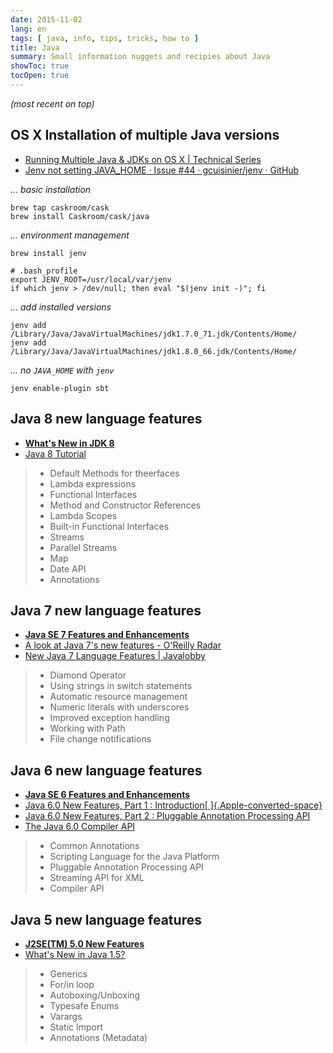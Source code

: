 ```yaml
---
date: 2015-11-02
lang: en
tags: [ java, info, tips, tricks, how to ]
title: Java
summary: Small information nuggets and recipies about Java
showToc: true
tocOpen: true
---
```


*(most recent on top)*

## OS X Installation of multiple Java versions

* [Running Multiple Java & JDKs on OS X | Technical Series](http://kevinallenrodriguez.com/blog/properly-installing-managing-multiple-java-versions-on-os-x/)
* [Jenv not setting JAVA_HOME · Issue #44 · gcuisinier/jenv · GitHub](https://github.com/gcuisinier/jenv/issues/44)

*... basic installation*

```shell
brew tap caskroom/cask
brew install Caskroom/cask/java
```

*... environment management*

```shell
brew install jenv
```

```shell
# .bash_profile
export JENV_ROOT=/usr/local/var/jenv
if which jenv > /dev/null; then eval "$(jenv init -)"; fi
```

*... add installed versions*

```shell
jenv add /Library/Java/JavaVirtualMachines/jdk1.7.0_71.jdk/Contents/Home/
jenv add /Library/Java/JavaVirtualMachines/jdk1.8.0_66.jdk/Contents/Home/
```

*... no `JAVA_HOME` with `jenv`*

```shell
jenv enable-plugin sbt
```

## Java 8 new language features

* [**What's New in JDK 8**](http://www.oracle.com/technetwork/java/javase/8-whats-new-2157071.html)
* [Java 8 Tutorial](http://winterbe.com/posts/2014/03/16/java-8-tutorial/)

> * Default Methods for theerfaces
> * Lambda expressions
> * Functional Interfaces
> * Method and Constructor References
> * Lambda Scopes
> * Built-in Functional Interfaces
> * Streams
> * Parallel Streams
> * Map
> * Date API
> * Annotations

## Java 7 new language features

* [**Java SE 7 Features and Enhancements**](http://www.oracle.com/technetwork/java/javase/jdk7-relnotes-418459.html)
* [A look at Java 7's new features - O'Reilly Radar](http://radar.oreilly.com/2011/09/java7-features.html)
* [New Java 7 Language Features | Javalobby](http://java.dzone.com/articles/new-java-7-language-features)

> * Diamond Operator
> * Using strings in switch statements
> * Automatic resource management
> * Numeric literals with underscores
> * Improved exception handling
> * Working with Path
> * File change notifications

## Java 6 new language features

* [**Java SE 6 Features and Enhancements**](http://www.oracle.com/technetwork/java/javase/features-141434.html)
* [Java 6.0 New Features, Part 1 : Introduction[ ]{.Apple-converted-space}](http://www.javabeat.net/introduction-to-java-6-0-new-features-part-i/)
* [Java 6.0 New Features, Part 2 : Pluggable Annotation Processing API](http://www.javabeat.net/java-6-0-features-part-2-pluggable-annotation-processing-api/)
* [The Java 6.0 Compiler API](http://www.javabeat.net/the-java-6-0-compiler-api/)

> * Common Annotations
> * Scripting Language for the Java Platform
> * Pluggable Annotation Processing API
> * Streaming API for XML
> * Compiler API

## Java 5 new language features

* [**J2SE(TM) 5.0 New Features**](http://docs.oracle.com/javase/1.5.0/docs/relnotes/features.html)
* [What's New in Java 1.5?](http://www.cs.indiana.edu/classes/jett/sstamm/)

> * Generics
> * For/in loop
> * Autoboxing/Unboxing
> * Typesafe Enums
> * Varargs
> * Static Import
> * Annotations (Metadata)
